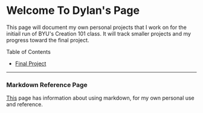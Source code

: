# Welcome To Dylan's Page
This page will document my own personal projects that I work on for the initiail run of BYU's Creation 101 class.  It will track smaller projects and my progress toward the final project.

Table of Contents

- [Final Project](final.md)

****

### Markdown Reference Page

[This](markDownRef.md) page has information about using markdown, for my own personal use and reference.
